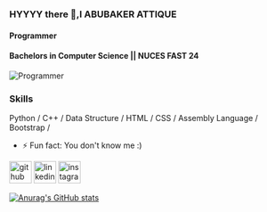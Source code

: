 ### HYYYY  there 👋,I  ABUBAKER ATTIQUE
#### Programmer
#### Bachelors in Computer Science || NUCES FAST 24

![Programmer](https://github.com/AbuBakerAttique/AbuBakerAttique/blob/main/WhatsApp%20Image%202022-08-13%20at%208.10.04%20PM.jpeg](https://c4.wallpaperflare.com/wallpaper/733/288/38/pulp-fiction-code-programming-syntax-highlighting-wallpaper-preview.jpg)](https://www.wallpaperflare.com/code-logo-microsoft-visual-studio-programming-communication-wallpaper-mjbvq))



### Skills
 Python /
 C++ /
 Data Structure /
 HTML /
 CSS /
 Assembly Language /
 Bootstrap /


- ⚡ Fun fact: You don't know me :) 


[<img src='https://cdn.jsdelivr.net/npm/simple-icons@3.0.1/icons/github.svg' alt='github' height='40'>](https://github.com/AbuBakerAttique)              [<img src='https://cdn.jsdelivr.net/npm/simple-icons@3.0.1/icons/linkedin.svg' alt='linkedin' height='40'>](https://www.linkedin.com/in/abubakerkhan/)        [<img src='https://cdn.jsdelivr.net/npm/simple-icons@3.0.1/icons/instagram.svg' alt='instagram' height='40'>](https://www.instagram.com/ab_khan__/)  

[![Anurag's GitHub stats](https://github-readme-stats.vercel.app/api?username=AbuBakerAttique)](https://github.com/anuraghazra/github-readme-stats)
